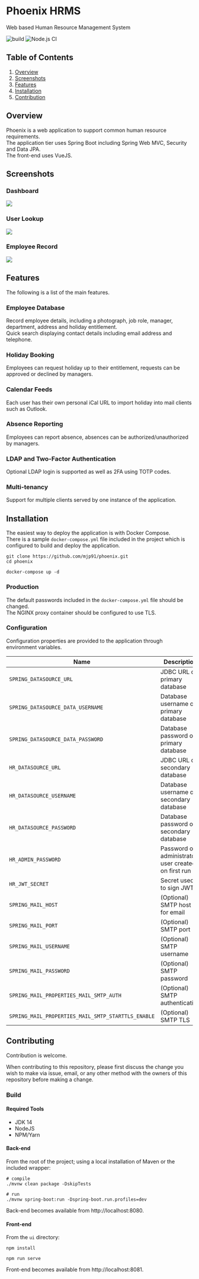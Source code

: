 # Phoenix HRMS

Web based Human Resource Management System

![build](https://github.com/mjp91/phoenix/workflows/Java%20CI%20with%20Maven/badge.svg)
![Node.js CI](https://github.com/mjp91/phoenix/workflows/Node.js%20CI/badge.svg)

## Table of Contents

1. [Overview](#overview)
2. [Screenshots](#screenshots)
3. [Features](#features)
4. [Installation](#installation)
5. [Contribution](#contributing)

## Overview

Phoenix is a web application to support common human resource requirements.  
The application tier uses Spring Boot including Spring Web MVC, Security and Data JPA.  
The front-end uses VueJS.

## Screenshots

### Dashboard

![](docs/images/dashboard.png)

### User Lookup

![](docs/images/lookup.png)

### Employee Record

![](docs/images/user.png)

## Features

The following is a list of the main features.

### Employee Database

Record employee details, including a photograph, job role, manager, department, address and holiday entitlement.  
Quick search displaying contact details including email address and telephone.

### Holiday Booking

Employees can request holiday up to their entitlement, requests can be approved or declined by managers.

### Calendar Feeds

Each user has their own personal iCal URL to import holiday into mail clients such as Outlook.

### Absence Reporting

Employees can report absence, absences can be authorized/unauthorized by managers.

### LDAP and Two-Factor Authentication

Optional LDAP login is supported as well as 2FA using TOTP codes.

### Multi-tenancy

Support for multiple clients served by one instance of the application.

## Installation

The easiest way to deploy the application is with Docker Compose.  
There is a sample `docker-compose.yml` file included in the project which is configured to build and deploy the
application.

```shell
git clone https://github.com/mjp91/phoenix.git
cd phoenix

docker-compose up -d
```

### Production

The default passwords included in the `docker-compose.yml` file should be changed.  
The NGINX proxy container should be configured to use TLS.

### Configuration

Configuration properties are provided to the application through environment variables.

Name | Description
--- | ---
`SPRING_DATASOURCE_URL` | JDBC URL of primary database
`SPRING_DATASOURCE_DATA_USERNAME` | Database username of primary database
`SPRING_DATASOURCE_DATA_PASSWORD` | Database password of primary database
`HR_DATASOURCE_URL` | JDBC URL of secondary database
`HR_DATASOURCE_USERNAME` | Database username of secondary database
`HR_DATASOURCE_PASSWORD` | Database password of secondary database
`HR_ADMIN_PASSWORD` | Password of administrator user created on first run
`HR_JWT_SECRET` | Secret used to sign JWTs
`SPRING_MAIL_HOST` | (Optional) SMTP host for email
`SPRING_MAIL_PORT` | (Optional) SMTP port
`SPRING_MAIL_USERNAME` | (Optional) SMTP username
`SPRING_MAIL_PASSWORD` | (Optional) SMTP password
`SPRING_MAIL_PROPERTIES_MAIL_SMTP_AUTH` | (Optional) SMTP authentication
`SPRING_MAIL_PROPERTIES_MAIL_SMTP_STARTTLS_ENABLE` | (Optional) SMTP TLS

## Contributing

Contribution is welcome.

When contributing to this repository, please first discuss the change you wish to make via issue, email, or any other
method with the owners of this repository before making a change.

### Build

#### Required Tools

- JDK 14
- NodeJS
- NPM/Yarn

#### Back-end

From the root of the project; using a local installation of Maven or the included wrapper:

```shell
# compile
./mvnw clean package -DskipTests

# run
./mvnw spring-boot:run -Dspring-boot.run.profiles=dev
```

Back-end becomes available from http://localhost:8080.

#### Front-end

From the `ui` directory:

```shell
npm install

npm run serve
```

Front-end becomes available from http://localhost:8081.
